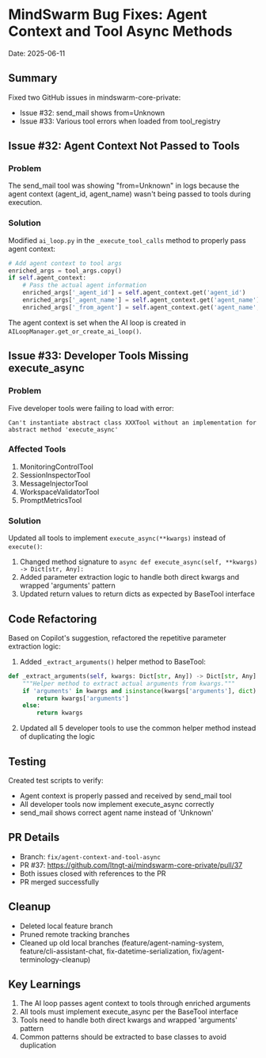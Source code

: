# MindSwarm Bug Fixes: Agent Context and Tool Async Methods
Date: 2025-06-11

## Summary
Fixed two GitHub issues in mindswarm-core-private:
- Issue #32: send_mail shows from=Unknown
- Issue #33: Various tool errors when loaded from tool_registry

## Issue #32: Agent Context Not Passed to Tools

### Problem
The send_mail tool was showing "from=Unknown" in logs because the agent context (agent_id, agent_name) wasn't being passed to tools during execution.

### Solution
Modified `ai_loop.py` in the `_execute_tool_calls` method to properly pass agent context:
```python
# Add agent context to tool args
enriched_args = tool_args.copy()
if self.agent_context:
    # Pass the actual agent information
    enriched_args['_agent_id'] = self.agent_context.get('agent_id')
    enriched_args['_agent_name'] = self.agent_context.get('agent_name')
    enriched_args['_from_agent'] = self.agent_context.get('agent_name', self.agent_context.get('agent_id'))
```

The agent context is set when the AI loop is created in `AILoopManager.get_or_create_ai_loop()`.

## Issue #33: Developer Tools Missing execute_async

### Problem
Five developer tools were failing to load with error:
```
Can't instantiate abstract class XXXTool without an implementation for abstract method 'execute_async'
```

### Affected Tools
1. MonitoringControlTool
2. SessionInspectorTool
3. MessageInjectorTool
4. WorkspaceValidatorTool
5. PromptMetricsTool

### Solution
Updated all tools to implement `execute_async(**kwargs)` instead of `execute()`:
1. Changed method signature to `async def execute_async(self, **kwargs) -> Dict[str, Any]:`
2. Added parameter extraction logic to handle both direct kwargs and wrapped 'arguments' pattern
3. Updated return values to return dicts as expected by BaseTool interface

## Code Refactoring

Based on Copilot's suggestion, refactored the repetitive parameter extraction logic:

1. Added `_extract_arguments()` helper method to BaseTool:
```python
def _extract_arguments(self, kwargs: Dict[str, Any]) -> Dict[str, Any]:
    """Helper method to extract actual arguments from kwargs."""
    if 'arguments' in kwargs and isinstance(kwargs['arguments'], dict):
        return kwargs['arguments']
    else:
        return kwargs
```

2. Updated all 5 developer tools to use the common helper method instead of duplicating the logic

## Testing

Created test scripts to verify:
- Agent context is properly passed and received by send_mail tool
- All developer tools now implement execute_async correctly
- send_mail shows correct agent name instead of 'Unknown'

## PR Details
- Branch: `fix/agent-context-and-tool-async`
- PR #37: https://github.com/ltngt-ai/mindswarm-core-private/pull/37
- Both issues closed with references to the PR
- PR merged successfully

## Cleanup
- Deleted local feature branch
- Pruned remote tracking branches
- Cleaned up old local branches (feature/agent-naming-system, feature/cli-assistant-chat, fix-datetime-serialization, fix/agent-terminology-cleanup)

## Key Learnings
1. The AI loop passes agent context to tools through enriched arguments
2. All tools must implement execute_async per the BaseTool interface
3. Tools need to handle both direct kwargs and wrapped 'arguments' pattern
4. Common patterns should be extracted to base classes to avoid duplication